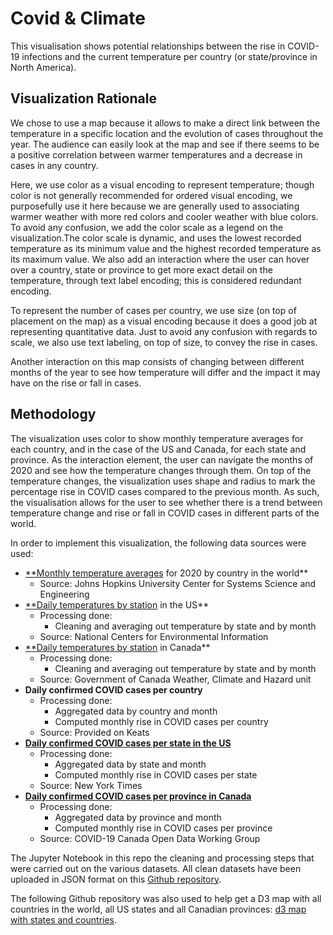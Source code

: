 # Covid & Climate

This visualisation shows potential relationships between the rise in COVID-19 infections and the current temperature per country (or state/province in North America).

## Visualization Rationale 

We chose to use a map because it allows to make a direct link between the temperature in a specific location and the evolution of cases throughout the year. The audience can easily look at the map and see if there seems to be a positive correlation between warmer temperatures and a decrease in cases in any country.

Here, we use color as a visual encoding to represent temperature; though color is not generally recommended for ordered visual encoding, we purposefully use it here because we are generally used to associating warmer weather with more red colors and cooler weather with blue colors. To avoid any confusion, we add the color scale as a legend on the visualization.The color scale is dynamic, and uses the lowest recorded temperature as its minimum value and the highest recorded temperature as its maximum value. We also add an interaction where the user can hover over a country, state or province to get more exact detail on the temperature, through text label encoding; this is considered redundant encoding.

To represent the number of cases per country, we use size (on top of placement on the map) as a visual encoding because it does a good job at representing quantitative data. Just to avoid any confusion with regards to scale, we also use text labeling, on top of size, to convey the rise in cases.

Another interaction on this map consists of changing between different months of the year to see how temperature will differ and the impact it may have on the rise or fall in cases.

## Methodology

The visualization uses color to show monthly temperature averages for each country, and in the case of the US and Canada, for each state and province. As the interaction element, the user can navigate the months of 2020 and see how the temperature changes through them. On top of the temperature changes, the visualization uses shape and radius to mark the percentage rise in COVID cases compared to the previous month. As such, the visualisation allows for the user to see whether there is a trend between temperature change and rise or fall in COVID cases in different parts of the world.

In order to implement this visualization, the following data sources were used:

- [**Monthly temperature averages](https://github.com/marichig/weather-conditions-COVID19/blob/master/WeatherDataCollection/data/MasterDoc_V6.1.xlsx) for 2020 by country in the world**
    - Source: Johns Hopkins University Center for Systems Science and Engineering
- [**Daily temperatures by station](https://www.ncdc.noaa.gov/cag/statewide/mapping/110/tmax/202002/1/value) in the US**
    - Processing done:
        - Cleaning and averaging out temperature by state and by month
    - Source: National Centers for Environmental Information
- [**Daily temperatures by station](https://climate.weather.gc.ca/prods_servs/cdn_climate_summary_e.html) in Canada**
    - Processing done:
        - Cleaning and averaging out temperature by state and by month
    - Source: Government of Canada Weather, Climate and Hazard unit
- **Daily confirmed COVID cases per country**
    - Processing done:
        - Aggregated data by country and month
        - Computed monthly rise in COVID cases per country
    - Source: Provided on Keats
- [**Daily confirmed COVID cases per state in the US**](https://github.com/nytimes/covid-19-data/blob/master/us-states.csv)
    - Processing done:
        - Aggregated data by state and month
        - Computed monthly rise in COVID cases per state
    - Source: New York Times
- [**Daily confirmed COVID cases per province in Canada**](https://github.com/ccodwg/Covid19Canada)
    - Processing done:
        - Aggregated data by province and month
        - Computed monthly rise in COVID cases per province
    - Source: COVID-19 Canada Open Data Working Group

The Jupyter Notebook in this repo the cleaning and processing steps that were carried out on the various datasets. All clean datasets have been uploaded in JSON format on this [Github repository](https://github.com/mlseck/datasets).

The following Github repository was also used to help  get a D3 map with all countries in the world, all US states and all Canadian provinces: [d3 map with states and countries](https://gist.github.com/MaciejKus/61e9ff1591355b00c1c1caf31e76a668).

